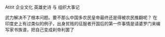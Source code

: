 Atitit 企业文化 英雄史诗 与 组织大事记


武力解决不了根本问题。要不那么中国多农民皇帝最终还是得被农民推翻呢？
在印度史上有过类似的例子，出身贫贱的征服者开国后的第一件事情是请婆罗门来编写家书族谱，把自己变成刹帝利罢了
